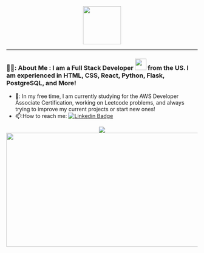 <div id="header" align="center">
  <img src="https://media.giphy.com/media/M9gbBd9nbDrOTu1Mqx/giphy.gif" width="100"/>
</div>

---

### 👨‍💻: About Me : I am a Full Stack Developer <img src="https://media.giphy.com/media/WUlplcMpOCEmTGBtBW/giphy.gif" width="30"> from the US. I am experienced in HTML, CSS, React, Python, Flask, PostgreSQL, and More! 
- 🔭: In my free time, I am currently studying for the AWS Developer Associate Certification, working on Leetcode problems, and always trying to improve my current projects or start new ones!
- 📫:How to reach me: [![Linkedin Badge](https://img.shields.io/badge/-JohnPazda-blue?style=flat&logo=Linkedin&logoColor=white)](https://www.linkedin.com/in/john-pazda/)


<div id="stats" align="center">
 <img src="https://github-readme-stats.vercel.app/api?username=Jpazda&hide=issues,stars" />
</div>
<div id="views" align="center">
<img src="https://komarev.com/ghpvc/?username=Jpazda&style=flat-square&color=blue" alt=""/>
</div>

<div align="center">
  <img src="https://media.giphy.com/media/dWesBcTLavkZuG35MI/giphy.gif" width="600" height="300"/>
</div>



